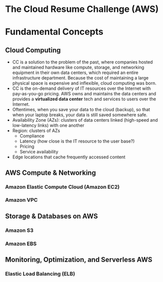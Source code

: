 # The Cloud Resume Challenge (AWS)

# Fundamental Concepts
## Cloud Computing
- CC is a solution to the problem of the past, where companies hosted and maintained hardware like compute, storage, and networking equipment in their own data centers, which required an entire infrastructure department. Because the cost of maintaining a large physical space is expensive and inflexible, cloud computing was born.
- CC is the on-demand delivery of IT resources over the Internet with pay-as-you-go pricing. AWS owns and maintains the data centers and provides a **virtualized data center** tech and services to users over the Internet.
- Oftentimes, when you save your data to the cloud (backup), so that when your laptop breaks, your data is still saved somewhere safe.
- Availability Zone (AZs): clusters of data centers linked (high-speed and low-latency links) with one another
- Region: clusters of AZs
  - Compliance
  - Latency (how close is the IT resource to the user base?)
  - Pricing 
  - Service availability
- Edge locations that cache frequently accessed content
  
## AWS Compute & Networking
### Amazon Elastic Compute Cloud (Amazon EC2)
### Amazon VPC
## Storage & Databases on AWS
### Amazon S3
### Amazon EBS
## Monitoring, Optimization, and Serverless AWS
### Elastic Load Balancing (ELB)

